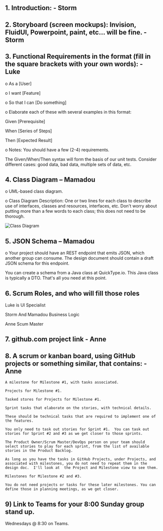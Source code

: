 ## 1.	Introduction: - Storm 
## 2.	Storyboard (screen mockups): Invision, FluidUI, Powerpoint, paint, etc... will be fine. - Storm
## 3.	Functional Requirements in the format (fill in the square brackets with your own words):  - Luke

o	As a [User]

o	I want [Feature]

o	So that I can [Do something]

o	Elaborate each of these with several examples in this format: 

  Given [Prerequisite]
  
  When [Series of Steps]
  
  Then [Expected Result]
  
o	Notes: 
   You should have a few (2-4) requirements.
   
   The Given/When/Then syntax will form the basis of our unit tests. Consider different cases: good data, bad data, multiple sets of data, etc.
   
## 4.	Class Diagram – Mamadou

o	UML-based class diagram.

o	Class Diagram Description: One or two lines for each class to describe use of interfaces,  classes and resources, interfaces, etc. Don't worry about putting 
more than a few words to each class; this does not need to be thorough.

![Class Diagram](C:\Users\konem\IdeaProjects\images\ClassDiagram.PNG)

## 5.	JSON Schema – Mamadou

o	 Your project should have an REST endpoint that emits JSON, which another group can consume.  The design document should contain a draft JSON schema for this endpoint. 

  You can create a schema from a Java class at QuickType.io.  This Java class is typically a DTO.  That's all you need at this point.
  
## 6.	Scrum Roles, and who will fill those roles

Luke is UI Specialist

Storm And Mamadou Business Logic

Anne Scum Master

## 7.	github.com project link - Anne
## 8.	 A scrum or kanban board, using GitHub projects or something similar, that contains: - Anne

	A milestone for Milestone #1, with tasks associated.
	
	Projects for Milestone #1.
	
	Tasked stores for Projects for Milestone #1. 
	
	Sprint tasks that elaborate on the stories, with technical details.
	
	These should be technical tasks that are required to implement one of the features.
	
	You only need to task out stories for Sprint #1.  You can task out stories for Sprint #2 and #3 as we get closer to those sprints. 
	
	The Product Owner/Scrum Master/DevOps person on your team should select stories to play for each sprint, from the list of available stories in the Product Backlog.
	
	As long as you have the tasks in GitHub Projects, under Projects, and associated with milestones, you do not need to repeat them in the design doc.  I'll look at  the Project and Milestone view to see them. 
	
	Milestones for Milestone #2 and #3.   
	
	You do not need projects or tasks for these later milestones. You can define those in planning meetings, as we get closer.
	
## 9) Link to Teams for your 8:00 Sunday group stand up. 
Wednesdays @ 8:30 on Teams.

